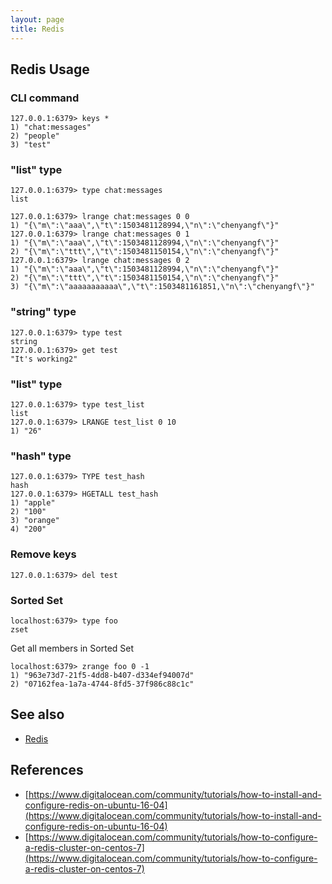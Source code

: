 ```yaml
---
layout: page
title: Redis
---
```


## Redis Usage

### CLI command

```
127.0.0.1:6379> keys *
1) "chat:messages"
2) "people"
3) "test"
```

### "list" type

```
127.0.0.1:6379> type chat:messages
list
```

```
127.0.0.1:6379> lrange chat:messages 0 0
1) "{\"m\":\"aaa\",\"t\":1503481128994,\"n\":\"chenyangf\"}"
127.0.0.1:6379> lrange chat:messages 0 1
1) "{\"m\":\"aaa\",\"t\":1503481128994,\"n\":\"chenyangf\"}"
2) "{\"m\":\"ttt\",\"t\":1503481150154,\"n\":\"chenyangf\"}"
127.0.0.1:6379> lrange chat:messages 0 2
1) "{\"m\":\"aaa\",\"t\":1503481128994,\"n\":\"chenyangf\"}"
2) "{\"m\":\"ttt\",\"t\":1503481150154,\"n\":\"chenyangf\"}"
3) "{\"m\":\"aaaaaaaaaaa\",\"t\":1503481161851,\"n\":\"chenyangf\"}"
```

### "string" type

```
127.0.0.1:6379> type test
string
127.0.0.1:6379> get test
"It's working2"
```

### "list" type

```
127.0.0.1:6379> type test_list
list
127.0.0.1:6379> LRANGE test_list 0 10
1) "26"
```

### "hash" type

```
127.0.0.1:6379> TYPE test_hash
hash
127.0.0.1:6379> HGETALL test_hash
1) "apple"
2) "100"
3) "orange"
4) "200"
```

### Remove keys

```
127.0.0.1:6379> del test
```

### Sorted Set

```
localhost:6379> type foo
zset
```

Get all members in Sorted Set

```
localhost:6379> zrange foo 0 -1
1) "963e73d7-21f5-4dd8-b407-d334ef94007d"
2) "07162fea-1a7a-4744-8fd5-37f986c88c1c"
```

## See also

- [Redis](/dev/redis-installation.html)

## References

- [https://www.digitalocean.com/community/tutorials/how-to-install-and-configure-redis-on-ubuntu-16-04](https://www.digitalocean.com/community/tutorials/how-to-install-and-configure-redis-on-ubuntu-16-04)
- [https://www.digitalocean.com/community/tutorials/how-to-configure-a-redis-cluster-on-centos-7](https://www.digitalocean.com/community/tutorials/how-to-configure-a-redis-cluster-on-centos-7)
